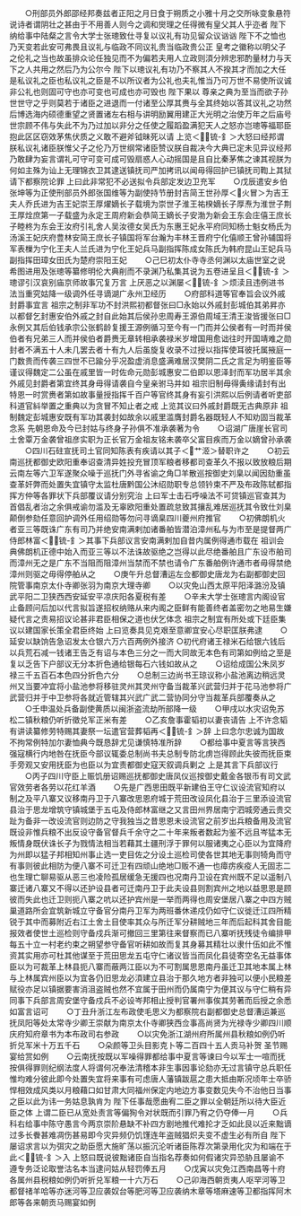 <!-- { "loadSidebar": true } -->
　　○刑部员外郎邵经邦奏兹者正阳之月日食于朔质之小雅十月之交所咏变象悬符说诗者谓阴壮之甚由于不用善人则今之调和爕理之任得微有皇父其人乎迩者  陛下纳给事中陆粲之言令大学士张璁致仕寻复以议礼有功见留众议讻讻  陛下不之恤也乃天变若此安可弗畏且议礼与临政不同议礼贵当临政贵公正  皇考之徽称以明父子之伦礼之当也故虽排众论任独见而不为偏若夫用人立政则湏分辨忠邪酌量材力与天下之人共用之然后乃为公尔今  陛下以璁议礼有功乃不察其人不揆其才而加之大任是私议礼之臣也私议礼之臣是不以所议者为公礼也夫礼惟当乃可万世不易使所议诚非公礼也则固可守也亦可变也可成也亦可毁也  陛下果以  尊亲之典为至当而欲子孙世世守之乎则莫若于诸臣之进退而一付诸至公厚其赉与全其终始以答其议礼之功然后博选海内硕德重望之贤置诸左右相与讲明励翼用建正大光明之治使万年之后庙号  世宗顾不伟与失此不为乃过加以非分之任使之履蹈盈满犯天人之怒亦岂璁等福耶臣抱此区区窃效茅焦伏质之义敢不避斧钺昧死以请  上览＜锍-釒＞大怒曰经邦谓朕私议礼诸臣朕惟父子之伦乃万世纲常诸臣赞议朕自裁决今大典已定未见异议经邦乃敢肆为妄言谓礼可守可变可成可毁扇惑人心动摇国是且自比秦茅焦之谏其视朕为何如主殊为讪上无理锦衣卫其逮送镇抚司严加拷讯以闻毋得回护已镇抚司鞫上其狱请下都察院论罪  上曰此非常犯不必送拟令兵部定发边卫充军
　　○戊辰遣安乡伯张坤等为正使刑部员外郎张国维等为副使持节册封吉简王世孙厚＜火冒＞为吉王夫人乔氏进为吉王妃崇王厚燿嫡长子载境为崇世子淮王祐楑嫡长子厚焘为淮世子荆王厚烇庶第一子载盛为永定王周府新会恭简王嫡长子安渤为新会王东会庄僖王庶长子睦柊为东会王汝府引礼舍人吴汝德女吴氏为东惠王妃永平府同知杨士魁女杨氏为汤溪王妃庆府豊林安简王庶长子镇国将军台瀚为丰林王晋府宁化僖顺王曾孙辅国将军表樔为宁化王夫人兰氏进为宁化王妃兵马副指挥陈成女陈氏为韩府昆山王妃兵马副指挥田璋女田氏为楚府崇阳王妃
　　○己巳初太仆寺寺丞何渊以太庙世室之说希图进用及张璁等纂修明伦大典削而不录渊乃私集其说为五卷进呈且＜锍-釒＞璁谬引汉哀别庙京师故事冗复万言  上厌恶之以渊屡＜锍-釒＞烦渎且违例进书法当重究姑降一级调外任寻谪湖广永州卫经历
　　○府部科道等官奉旨会议外戚封爵事宜言  祖宗之制非军功不封洪熙初都督张曰□永始以外戚封彭城伯其弟昇亦以都督乞封惠安伯外戚之封自此始其后侯孙忠周寿王源伯周域王清王浚皆援张曰□永例又其后伯钱承宗公张鹤龄复援王源例循习至今有一门而并公侯者有一时而并侯伯者有兄弟三人而并侯伯者爵赉无章转相承袭禄米岁增国用愈诎往时开国靖难之勋封者不满五十人未几罢去者十有九人后虽旋复收录不过授以指挥使耳彼托属掖庭一门数贵而传袭三四世不已踰分乎况盈虚消息盛满难居汉樊阴二氏之言足为明鉴臣等谨议得魏定二公虽在戚里皆一时佐命元勋彭城惠安二伯即以恩泽封而军功居半其余外戚见封爵者第宜终其身毋得请袭自今皇亲驸马并如  祖宗旧制毋得夤缘请封有出特恩一时赏赉者第如故事量授指挥千百户等官终其身有妄引洪熙以后例请者听吏部科道官紏举置之重典以为贪冒不知止者之戒  上览其议曰外戚封爵既无古典原非  祖制魏定彭城惠安既有军功其袭封如故余以戚里滥膺封爵名器既轻人不知劝固当裁革念系  先朝恩命及今已封姑与终身子孙俱不准承袭著为令
　　○诏湖广唐崖长官司土舍覃万金袭曾祖彦实职为正长官万金祖友铭未袭卒父富目疾而万金以嫡曾孙承袭
　　○四川石砫宣抚司土官同知陈表有疾请以其子＜艹洍＞替职许之
　　○初云南巡抚都御史欧阳重奉诏查清异姓投充冒顶军粮者移都司查革久不报以致放粮后期云南左等六卫军遂聚众噪于巡抚门外寻省谕之角□羊散巡按御史刘臬以闻因劾重虽查革奸弊而处置失宜镇守太监杜唐黔国公沐绍勋职专总领钤束不严及布政陈轼都指挥方仲等各罪状下兵部覆议请分别究治  上曰军士击石呼噪法不可贷镇巡官查其为首倡乱者治之余俱戒谕勿滥及无辜欧阳重处置疏怠致其攘乱难居巡抚其令致仕刘臬颠倒参劾任意回护调外任用绍勋等勿问寻谪臬四川夔州府推官
　　○初佛朗机火者亚三等既诛广东有司乃并绝安南满剌加诸番舶皆潜泊漳州私与为市至是提督两广侍郎林富＜锍-釒＞其事下兵部议言安南满剌加自昔内属例得通市载在  祖训会典佛朗机正德中始入而亚三等以不法诛故驱绝之岂得以此尽绝番舶且广东设市舶司而漳州无之是广东不当阻而阻漳州当禁而不禁也请令广东番舶例许通市者毋得禁绝漳州则驱之毋得停舶从之
　　○庚午升总督漕运左佥都御史唐龙为右副都御史回院管事南京太仆寺卿张羽为南京大理寺卿
　　○以灾免山西太原平阳泽潞汾及镇武平阳二卫狭西西安延安平凉庆阳各夏税有差
　　○辛未大学士张璁言内阁设官止备顾问后加以代言拟旨遂招权纳赂从来内阁之臣鲜有能善终者盖密勿之地易生嫌疑代言之责易招议论甚非君臣相保之道也伏乞体念  祖宗之制宜有所处或下廷臣集议以建国家长策全君臣终始  上曰览奏具见克艰至意卿宜安心尽职匡朕弗逮
　　○延安以缺饷告急诏发太仓银六万六百两例外接济
○初代府诸王禄米石给银六钱后以兵荒石减一钱诸王告乏有诏与本色三分之一而大同故无本色有司第如例给之至是复以乏告下户部议无分本折色通给银每石六钱如故从之
　　○诏给成国公朱凤岁禄三千五百石本色四分折色六分
　　○总制三边尚书王琼议称小盐池离边稍远灵州又当要冲宜将小盐池参将移驻灵州其灵州守备当裁革兴武营归并于花马池参将广武营归并于中卫参将各就近管辖其兴武广武二营协同分守当裁革兵部覆奏从之
　　○壬申温处兵备副使黄质以闽浙盗流劫所部降一级
　　○甲戌以水灾诏免苏松二镇秋粮仍听折徵兑军正米有差
　　○乙亥詹事霍韬初以妻丧请告  上不许念韬有讲读纂修劳特赐其妻祭一坛遣官营葬韬再＜锍-釒＞辞  上曰念尔忠诚为国故不拘常例特加尔妻恤典今既恳辞尤见谦慎特准所辞
　　○都给事中夏言等言狭西强寇横行内地咎在抚臣今部议辄委总制尚书夫总制专防北虏岂得顾此失彼而抚臣束手旁观又安用抚臣为也臣以为宜责都御史寇天叙调兵剿之  上是其言下兵部议行
　　○丙子四川守臣上赈饥册诏赐巡抚都御史唐凤仪巡按御史戴金各银币有司文武官效劳者各劳以花红羊酒
　　○先是广西思田既平新建伯王守仁议设流官知府以制之及平八寨又议移南丹卫于八寨改思恩府城于荒田改设凤化县治于三里添设流官县治于思龙增筑守镇城堡于五屯及侍郎林富继之又言田州界居南宁泗城旁通云贵交趾为备非一改设流官则边防之守我独当之昔思恩未设流官之前岁出兵粮备用及流官既设非惟兵粮不出反设守备官督兵千余守之二十年来叛者数起为鉴不远且岑猛本无叛情身既伏诛长子为戮情法相当若藉其土疆刑浮于罪何以服诸夷之心臣以为宜降府为州即以猛子邦相知州事止选一吏目佐之分设土巡检司使各世其地无事则犄角而守有事则彼此相防为便八寨不可迁卫有四顽山绝地□贩不通一也瘴疠疾疫人无固志二也生理亡聊易驱从恶三也凌险孤居缓急无援四也况南丹卫设在宾州既不足以遥制八寨迁诸八寨又不得以还护设县者可迁南丹卫于此夫设县则割宾州之地以益思恩是顾彼而失此也迁卫则扼八寨之吭以还护宾州是一举而两得也周安堡居八寨之中四方贼巢道路所会宜筑新城立守备官分南丹卫军为两班番休递戍仍如守仁议徙迁江四所精锐于其中而募附近右江土舍土目使率其众与所迁军分耕贼地三年而后起科其舍目能报效者使世土巡检则守备戍兵渐可撤回三里第往来督察而已八寨听抚残徒令编排甲每五十立一村老约束之朔望参守备官听耕如故而复其身募其精壮以隶什伍如此不惟资其实用亦可杜其他谋至于荒田思龙五屯守仁诸议皆当而凤化县徒寄空名无益事体臣以为可裁革上林县扼八寨而蔽两江臣以为不可割属思恩南丹虽迁卫其地本属上林与上林属宾州臣以为宜各仍旧思龙必湏建立县治于那久地方者非独可以便小民粮差赋役亦足以镇据要害消沮盗贼也然不宜属于田州而仍属南宁为便其议与守仁稍有异同事下兵部言周安堡守备戍兵不必设岑邦相止授判官署州事俟其劳著而后授之余悉如富言诏可
　　○丁丑升浙江左布政使毛思义为都察院右副都御史总督漕运兼巡抚凤阳等处太常寺少卿王崇献为南京太仆寺卿狭西佥事高尚贤为光禄寺少卿四川顺庆府知府章书为本布政司右参政
　　○以灾免浙江湖州府所属州县秋粮如例仍听折兑军米十万五千石
　　○朵颜等卫头目影克卜等二百四十五人贡马补贺  圣节赐宴给赏如例
　　○云南抚按既以军噪得罪都给事中夏言等谏曰今以军士一喧而抚按俱得罪则纪纲法度人将谓何况奉法清稽本非生事因事论劾亦无过言镇守总兵职任惟均难分彼此即今处置失宜将来事有可虑唐人藩镇跋扈之患大抵由斯况顷年士卒骄悍相效成风类以月粮藉口如甘肃大同福州保定内地边方事变数见失今不治他日当事之臣以此为讳一务姑息孰肯为  陛下任事哉愿曲宥二臣之罪以全朝廷所以待大臣近臣之体  上谓二臣已从宽处责言等偏狥令对状既而引罪乃宥之仍夺俸一月
　　○兵科右给事中陈守愚言今两京崇阶悬缺不补四方剧地推代难抡才乏如此艮以近来黜谪过多长餋甚难凋伤甚易即今灾异频仍饥馑连年盗贼猖炽夫变不虚生必有所自  陛下屡诏求言以为弭灾之助臣愿大施旷荡以振沉沦听诸臣陈荐次第录用化灾为和端在于此＜锍-釒＞入  上怒曰既说彼黜诸臣自当指名荐奏如何假诸灾异恐胁且屡谕不遵专务泛论取誉沽名本当逮问姑从轻罚俸五月
　　○戊寅以灾免江西南昌等十府各属州县税粮如例仍听折兑军粮一十六万石
　　○己卯海西朝贡夷人呕罕河等卫都督禇羊哈等亦迷河等卫应袭奴台等肥河等卫应袭纳木章等塔麻速等卫都指挥阿木郎等各来朝贡马赐宴如例

